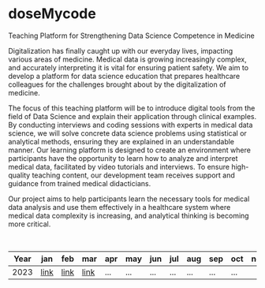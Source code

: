 # doseMycode

Teaching Platform for Strengthening Data Science Competence in Medicine

Digitalization has finally caught up with our everyday lives, impacting various areas of medicine. Medical data is growing increasingly complex, and accurately interpreting it is vital for ensuring patient safety. We aim to develop a platform for data science education that prepares healthcare colleagues for the challenges brought about by the digitalization of medicine.

The focus of this teaching platform will be to introduce digital tools from the field of Data Science and explain their application through clinical examples. By conducting interviews and coding sessions with experts in medical data science, we will solve concrete data science problems using statistical or analytical methods, ensuring they are explained in an understandable manner. Our learning platform is designed to create an environment where participants have the opportunity to learn how to analyze and interpret medical data, facilitated by video tutorials and interviews. To ensure high-quality teaching content, our development team receives support and guidance from trained medical didacticians.

Our project aims to help participants learn the necessary tools for medical data analysis and use them effectively in a healthcare system where medical data complexity is increasing, and analytical thinking is becoming more critical.

<br>

| Year | jan | feb | mar | apr | may | jun | jul | aug | sep | oct | nov | dec
| --- | --- | --- | --- | --- | --- | --- | --- | --- | --- | --- | --- | --- | 
| 2023 | [link](https://github.com/GrigorijSchleifer/codeNewbie/blob/main/2023/january.md) | [link](https://github.com/GrigorijSchleifer/codeNewbie/blob/main/2023/february.md) | [link](https://github.com/GrigorijSchleifer/codeNewbie/blob/main/2023/march.md) | ... | ... | ... | ... | ... | ... | ... |
